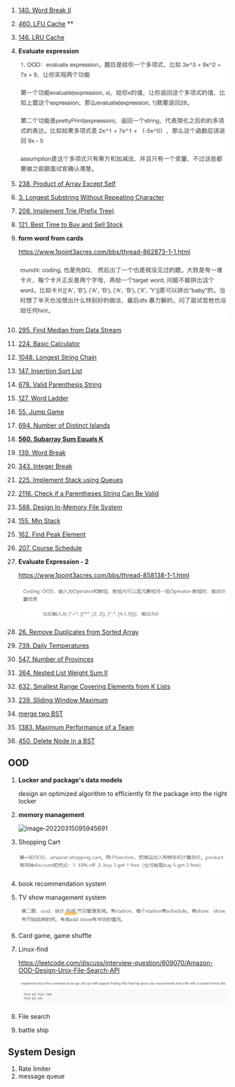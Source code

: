 1. [140. Word Break II](https://leetcode.com/problems/word-break-ii)

2. [460. LFU Cache](https://leetcode.com/problems/lfu-cache) **

3. [146. LRU Cache](https://leetcode.com/problems/lru-cache)

4. **Evaluate expression**

    <img src="images/image-20220315211914375.png" alt="image-20220315211914375" style="zoom:50%;" />

5. [238. Product of Array Except Self](https://leetcode.com/problems/product-of-array-except-self)

6. [3. Longest Substring Without Repeating Character](https://leetcode.com/problems/longest-substring-without-repeating-characters)

7. [208. Implement Trie (Prefix Tree)](https://leetcode.com/problems/implement-trie-prefix-tree)

8. [121. Best Time to Buy and Sell Stock](https://leetcode.com/problems/best-time-to-buy-and-sell-stock)

9. **form word from cards**

    https://www.1point3acres.com/bbs/thread-862873-1-1.html

    <img src="images/image-20220315211804937.png" alt="image-20220315211804937" style="zoom:50%;" />

10. [295. Find Median from Data Stream](https://leetcode.com/problems/find-median-from-data-stream)

11. [224. Basic Calculator](https://leetcode.com/problems/basic-calculator)

12. [1048. Longest String Chain](https://leetcode.com/problems/longest-string-chain)

13. [147. Insertion Sort List](https://leetcode.com/problems/insertion-sort-list)

14. [678. Valid Parenthesis String](https://leetcode.com/problems/valid-parenthesis-string)

15. [127. Word Ladder](https://leetcode.com/problems/word-ladder)

16. [55. Jump Game](https://leetcode.com/problems/jump-game)

17. [694. Number of Distinct Islands](https://leetcode.com/problems/number-of-distinct-islands)

18. **[560. Subarray Sum Equals K](https://leetcode.com/problems/subarray-sum-equals-k)**

19. [139. Word Break](https://leetcode.com/problems/word-break)

20. [343. Integer Break](https://leetcode.com/problems/integer-break)

21. [225. Implement Stack using Queues](https://leetcode.com/problems/implement-stack-using-queues)

22. [2116. Check if a Parentheses String Can Be Valid](https://leetcode.com/problems/check-if-a-parentheses-string-can-be-valid)

23. [588. Design In-Memory File System](https://leetcode.com/problems/design-in-memory-file-system)

25. [155. Min Stack](https://leetcode.com/problems/min-stack)

26. [162. Find Peak Element](https://leetcode.com/problems/find-peak-element)

27. [207. Course Schedule](https://leetcode.com/problems/course-schedule)

28. **Evaluate Expression - 2**

    https://www.1point3acres.com/bbs/thread-858138-1-1.html

    ![image-20220315113102215](images/image-20220315113102215.png)

28. [26. Remove Duplicates from Sorted Array](https://leetcode.com/problems/remove-duplicates-from-sorted-array)

29. [739. Daily Temperatures](https://leetcode.com/problems/daily-temperatures)

30. [547. Number of Provinces](https://leetcode.com/problems/number-of-provinces)

31. [364. Nested List Weight Sum II](https://leetcode.com/problems/nested-list-weight-sum-ii/)

32. [632. Smallest Range Covering Elements from K Lists](https://leetcode.com/problems/smallest-range-covering-elements-from-k-lists)

33. [239. Sliding Window Maximum](https://leetcode.com/problems/sliding-window-maximum)

34. [merge two BST](https://www.geeksforgeeks.org/merge-two-bsts-with-limited-extra-space/)

35. [1383. Maximum Performance of a Team](https://leetcode.com/problems/maximum-performance-of-a-team)

31. [450. Delete Node in a BST](https://leetcode.com/problems/delete-node-in-a-bst)



## OOD

1. **Locker and package's data models**

    design an optimized algorithm to efficiently fit the package into the right locker

2. **memory management**

    ![image-20220315095945691](C:\Users\yluo\AppData\Roaming\Typora\typora-user-images\image-20220315095945691.png)

3. Shopping Cart

    ![image-20220315101947842](images/image-20220315101947842.png)

4. book recommendation system

5. TV show management system

    ![image-20220315111107737](images/image-20220315111107737.png)


6. Card game, game shuffle

7. Linux-find

    https://leetcode.com/discuss/interview-question/609070/Amazon-OOD-Design-Unix-File-Search-API

    ![image-20220317122902932](images/image-20220317122902932.png)

8. File search

9. battle ship

## System Design

1. Rate limiter
1. message queue